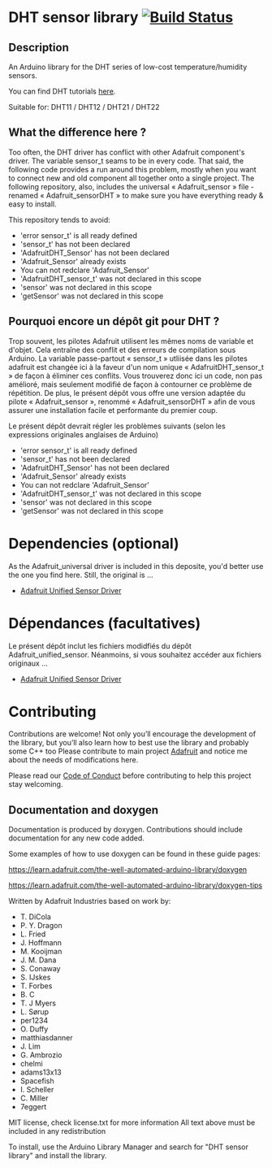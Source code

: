 # DHT sensor library [![Build Status](https://github.com/adafruit/DHT-sensor-library/workflows/Arduino%20Library%20CI/badge.svg)](https://github.com/adafruit/DHT-sensor-library/actions)

## Description

An Arduino library for the DHT series of low-cost temperature/humidity sensors.

You can find DHT tutorials [here](https://learn.adafruit.com/dht).

Suitable for:  DHT11 / DHT12 / DHT21 / DHT22


## What the difference here ? 

Too often, the DHT driver has conflict with other Adafruit component's driver.
The variable sensor_t seams to be in every code.
That said, the following code provides a run around this problem, mostly when you want to connect new and old component all together onto a single project.
The following repository, also, includes the universal « Adafruit_sensor » file - renamed « Adafruit_sensorDHT » to make sure you have everything ready & easy to install.

This repository tends to avoid:
- 'error sensor_t' is all ready defined
- 'sensor_t' has not been declared
- 'AdafruitDHT_Sensor' has not been declared
- 'Adafruit_Sensor' already exists
- You can not redclare 'Adafruit_Sensor'
- 'AdafruitDHT_sensor_t' was not declared in this scope
- 'sensor' was not declared in this scope
- 'getSensor' was not declared in this scope

## Pourquoi encore un dépôt git pour DHT ? 
Trop souvent, les pilotes Adafruit utilisent les mêmes noms de variable et d'objet. Cela entraîne des conflit et des erreurs de compilation sous Arduino.
La variable passe-partout « sensor_t » utliisée dans les pilotes adafruit est changée ici à la faveur d'un nom unique « AdafruitDHT_sensor_t » de façon à éliminer ces conflits.
Vous trouverez donc ici un code, non pas amélioré, mais seulement modifié de façon à contourner ce problème de répétition.
De plus, le présent dépôt vous offre une version adaptée du pilote « Adafruit_sensor », renommé « Adafruit_sensorDHT » afin de vous assurer une installation facile et performante du premier coup.

Le présent dépôt devrait régler les problèmes suivants (selon les expressions originales anglaises de Arduino)
- 'error sensor_t' is all ready defined
- 'sensor_t' has not been declared
- 'AdafruitDHT_Sensor' has not been declared
- 'Adafruit_Sensor' already exists
- You can not redclare 'Adafruit_Sensor'
- 'AdafruitDHT_sensor_t' was not declared in this scope
- 'sensor' was not declared in this scope
- 'getSensor' was not declared in this scope


# Dependencies (optional)
As the Adafruit_universal driver is included in this deposite, you'd better use the one you find here.  Still, the original is ...
 * [Adafruit Unified Sensor Driver](https://github.com/adafruit/Adafruit_Sensor)


# Dépendances (facultatives)
Le présent dépôt inclut les fichiers modidfiés du dépôt Adafruit_unified_sensor.  Néanmoins, si vous souhaitez accéder aux fichiers originaux ...
 * [Adafruit Unified Sensor Driver](https://github.com/adafruit/Adafruit_Sensor)

# Contributing

Contributions are welcome!  Not only you’ll encourage the development of the library, but you’ll also learn how to best use the library and probably some C++ too
Please contribute to main project [Adafruit](https://github.com/adafruit/DHT-sensor-library/actions) and notice me about the needs of modifications here.

Please read our [Code of Conduct](https://github.com/adafruit/DHT-sensor-library/blob/master/CODE_OF_CONDUCT.md>)
before contributing to help this project stay welcoming.

## Documentation and doxygen
Documentation is produced by doxygen. Contributions should include documentation for any new code added.

Some examples of how to use doxygen can be found in these guide pages:

https://learn.adafruit.com/the-well-automated-arduino-library/doxygen

https://learn.adafruit.com/the-well-automated-arduino-library/doxygen-tips

Written by Adafruit Industries based on work by:

 * T. DiCola
 * P. Y. Dragon
 * L. Fried
 * J. Hoffmann
 * M. Kooijman
 * J. M. Dana
 * S. Conaway
 * S. IJskes
 * T. Forbes
 * B. C
 * T. J Myers
 * L. Sørup
 * per1234
 * O. Duffy
 * matthiasdanner
 * J. Lim
 * G. Ambrozio
 * chelmi
 * adams13x13
 * Spacefish
 * I. Scheller
 * C. Miller
 * 7eggert


MIT license, check license.txt for more information
All text above must be included in any redistribution

To install, use the Arduino Library Manager and search for "DHT sensor library" and install the library.

